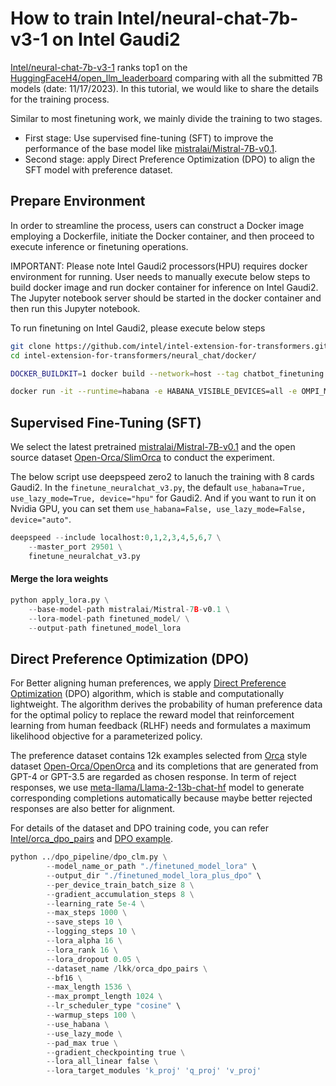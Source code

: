 # How to train Intel/neural-chat-7b-v3-1 on Intel Gaudi2

[Intel/neural-chat-7b-v3-1](https://huggingface.co/Intel/neural-chat-7b-v3-1) ranks top1 on the [HuggingFaceH4/open_llm_leaderboard](https://huggingface.co/spaces/HuggingFaceH4/open_llm_leaderboard) comparing with all the submitted 7B models (date: 11/17/2023). In this tutorial, we would like to share the details for the training process.

Similar to most finetuning work, we mainly divide the training to two stages.
- First stage: Use supervised fine-tuning (SFT) to improve the performance of the base model like [mistralai/Mistral-7B-v0.1](https://huggingface.co/mistralai/Mistral-7B-v0.1).
- Second stage: apply Direct Preference Optimization (DPO) to align the SFT model with preference dataset.


## Prepare Environment

In order to streamline the process, users can construct a Docker image employing a Dockerfile, initiate the Docker container, and then proceed to execute inference or finetuning operations.

IMPORTANT: Please note Intel Gaudi2 processors(HPU) requires docker environment for running. User needs to manually execute below steps to build docker image and run docker container for inference on Intel Gaudi2. The Jupyter notebook server should be started in the docker container and then run this Jupyter notebook.

To run finetuning on Intel Gaudi2, please execute below steps

```bash
git clone https://github.com/intel/intel-extension-for-transformers.git
cd intel-extension-for-transformers/neural_chat/docker/

DOCKER_BUILDKIT=1 docker build --network=host --tag chatbot_finetuning:latest ./ -f Dockerfile  --target hpu --build-arg BASE_NAME="base-installer-ubuntu22.04" --build-arg ARTIFACTORY_URL="vault.habana.ai" --build-arg VERSION="1.10.0" --build-arg REVISION="494" --build-arg PT_VERSION="2.0.1" --build-arg OS_NUMBER="2204"

docker run -it --runtime=habana -e HABANA_VISIBLE_DEVICES=all -e OMPI_MCA_btl_vader_single_copy_mechanism=none --cap-add=sys_nice --net=host --ipc=host chatbot_finetuning:latest

```


## Supervised Fine-Tuning (SFT)

We select the latest pretrained [mistralai/Mistral-7B-v0.1](https://huggingface.co/mistralai/Mistral-7B-v0.1) and the open source dataset [Open-Orca/SlimOrca](https://huggingface.co/datasets/Open-Orca/SlimOrca) to conduct the experiment.

The below script use deepspeed zero2 to lanuch the training with 8 cards Gaudi2. In the `finetune_neuralchat_v3.py`, the default `use_habana=True, use_lazy_mode=True, device="hpu"` for Gaudi2. And if you want to run it on Nvidia GPU, you can set them `use_habana=False, use_lazy_mode=False, device="auto"`.

```python
deepspeed --include localhost:0,1,2,3,4,5,6,7 \
    --master_port 29501 \
    finetune_neuralchat_v3.py
```


#### Merge the lora weights

```python
python apply_lora.py \
    --base-model-path mistralai/Mistral-7B-v0.1 \
    --lora-model-path finetuned_model/ \
    --output-path finetuned_model_lora
```

## Direct Preference Optimization (DPO)

For Better aligning human preferences, we apply [Direct Preference Optimization](https://arxiv.org/pdf/2305.18290.pdf) (DPO) algorithm, which is stable and computationally lightweight. The algorithm derives the probability of human preference data for the optimal policy to replace the reward model that reinforcement learning from human feedback (RLHF) needs and formulates a maximum likelihood objective for a parameterized policy.

The preference dataset contains 12k examples selected from [Orca](https://arxiv.org/abs/2306.02707) style dataset [Open-Orca/OpenOrca](https://huggingface.co/datasets/Open-Orca/OpenOrca) and its completions that are generated from GPT-4 or GPT-3.5 are regarded as chosen response. In term of reject responses, we use [meta-llama/Llama-2-13b-chat-hf](https://huggingface.co/meta-llama/Llama-2-13b-chat-hf) model to generate corresponding completions automatically because maybe better rejected responses are also better for alignment. 

For details of the dataset and DPO training code, you can refer [Intel/orca_dpo_pairs](https://huggingface.co/datasets/Intel/orca_dpo_pairs) and [DPO example](https://github.com/intel/intel-extension-for-transformers/tree/main/intel_extension_for_transformers/neural_chat/examples/finetuning/dpo_pipeline).


```python
python ../dpo_pipeline/dpo_clm.py \
        --model_name_or_path "./finetuned_model_lora" \
        --output_dir "./finetuned_model_lora_plus_dpo" \
        --per_device_train_batch_size 8 \
        --gradient_accumulation_steps 8 \
        --learning_rate 5e-4 \
        --max_steps 1000 \
        --save_steps 10 \
        --logging_steps 10 \
        --lora_alpha 16 \
        --lora_rank 16 \
        --lora_dropout 0.05 \
        --dataset_name /lkk/orca_dpo_pairs \
        --bf16 \
        --max_length 1536 \
        --max_prompt_length 1024 \
        --lr_scheduler_type "cosine" \
        --warmup_steps 100 \
        --use_habana \
        --use_lazy_mode \
        --pad_max true \
        --gradient_checkpointing true \
        --lora_all_linear false \
        --lora_target_modules 'k_proj' 'q_proj' 'v_proj'
```
